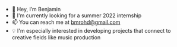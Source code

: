 - 👋 Hey, I’m Benjamin
- 👀 I'm currently looking for a summer 2022 internship
- 📫 You can reach me at bmrohd@gmail.com
- 💡 I'm especially interested in developing projects that connect to creative fields like music production

<!---
Benjamin-Rohd/Benjamin-Rohd is a ✨ special ✨ repository because its `README.md` (this file) appears on your GitHub profile.
You can click the Preview link to take a look at your changes.
--->
